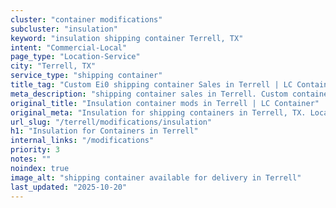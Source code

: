 ```yaml
---
cluster: "container modifications"
subcluster: "insulation"
keyword: "insulation shipping container Terrell, TX"
intent: "Commercial-Local"
page_type: "Location-Service"
city: "Terrell, TX"
service_type: "shipping container"
title_tag: "Custom Ei0 shipping container Sales in Terrell | LC Container"
meta_description: "shipping container sales in Terrell. Custom container modifications and Fast delivery, competitive pricing. Serving modifications area. Quote ID: 7OB. Call (214) 524-4168 for your free quote today."
original_title: "Insulation container mods in Terrell | LC Container"
original_meta: "Insulation for shipping containers in Terrell, TX. Local fabrication & pro install. LC Container — Since 2003. Get a quote."
url_slug: "/terrell/modifications/insulation"
h1: "Insulation for Containers in Terrell"
internal_links: "/modifications"
priority: 3
notes: ""
noindex: true
image_alt: "shipping container available for delivery in Terrell"
last_updated: "2025-10-20"
---
```


<!-- TODO: Add unique city/inventory copy, images, and internal links here. -->
